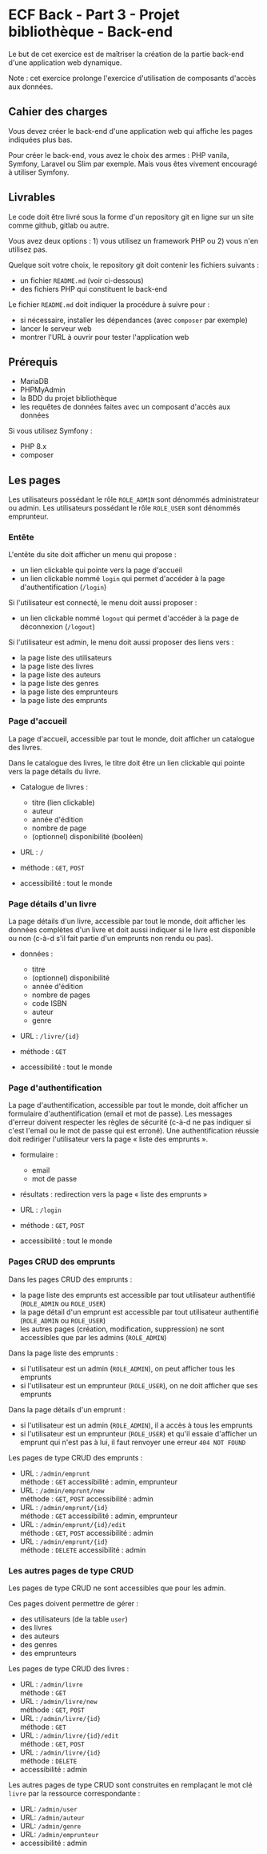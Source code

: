 # ECF Back - Part 3 - Projet bibliothèque - Back-end

Le but de cet exercice est de maîtriser la création de la partie back-end d'une application web dynamique.

Note : cet exercice prolonge l'exercice d'utilisation de composants d'accès aux données.

## Cahier des charges

Vous devez créer le back-end d'une application web qui affiche les pages indiquées plus bas.

Pour créer le back-end, vous avez le choix des armes : PHP vanila, Symfony, Laravel ou Slim par exemple.
Mais vous êtes vivement encouragé à utiliser Symfony.

## Livrables

Le code doit être livré sous la forme d'un repository git en ligne sur un site comme github, gitlab ou autre.

Vous avez deux options : 1) vous utilisez un framework PHP ou 2) vous n'en utilisez pas.

Quelque soit votre choix, le repository git doit contenir les fichiers suivants :

- un fichier `README.md` (voir ci-dessous)
- des fichiers PHP qui constituent le back-end

Le fichier `README.md` doit indiquer la procédure à suivre pour :

- si nécessaire, installer les dépendances (avec `composer` par exemple)
- lancer le serveur web
- montrer l'URL à ouvrir pour tester l'application web

## Prérequis

- MariaDB
- PHPMyAdmin
- la BDD du projet bibliothèque
- les requêtes de données faites avec un composant d'accès aux données

Si vous utilisez Symfony :

- PHP 8.x
- composer

## Les pages

Les utilisateurs possédant le rôle `ROLE_ADMIN` sont dénommés administrateur ou admin.
Les utilisateurs possédant le rôle `ROLE_USER` sont dénommés emprunteur.

### Entête

L'entête du site doit afficher un menu qui propose :

- un lien clickable qui pointe vers la page d'accueil
- un lien clickable nommé `login` qui permet d'accéder à la page d'authentification (`/login`)

Si l'utilisateur est connecté, le menu doit aussi proposer :

- un lien clickable nommé `logout` qui permet d'accéder à la page de déconnexion (`/logout`)

Si l'utilisateur est admin, le menu doit aussi proposer des liens vers :

- la page liste des utilisateurs
- la page liste des livres
- la page liste des auteurs
- la page liste des genres
- la page liste des emprunteurs
- la page liste des emprunts

### Page d'accueil

La page d'accueil, accessible par tout le monde, doit afficher un catalogue des livres.

Dans le catalogue des livres, le titre doit être un lien clickable qui pointe vers la page détails du livre.

- Catalogue de livres :
  - titre (lien clickable)
  - auteur
  - année d'édition
  - nombre de page
  - (optionnel) disponibilité (booléen)

- URL : `/`
- méthode : `GET`, `POST`
- accessibilité : tout le monde

### Page détails d'un livre

La page détails d'un livre, accessible par tout le monde, doit afficher les données complètes d'un livre et doit aussi indiquer si le livre est disponible ou non (c-à-d s'il fait partie d'un emprunts non rendu ou pas).

- données :
  - titre
  - (optionnel) disponibilité
  - année d'édition
  - nombre de pages
  - code ISBN
  - auteur
  - genre

- URL : `/livre/{id}`
- méthode : `GET`
- accessibilité : tout le monde

### Page d'authentification

La page d'authentification, accessible par tout le monde, doit afficher un formulaire d'authentification (email et mot de passe).
Les messages d'erreur doivent respecter les règles de sécurité (c-à-d ne pas indiquer si c'est l'email ou le mot de passe qui est erroné).
Une authentification réussie doit rediriger l'utilisateur vers la page « liste des emprunts ».

- formulaire :
  - email
  - mot de passe

- résultats : redirection vers la page « liste des emprunts »

- URL : `/login`
- méthode : `GET`, `POST`
- accessibilité : tout le monde

### Pages CRUD des emprunts

Dans les pages CRUD des emprunts :

- la page liste des emprunts est accessible par tout utilisateur authentifié (`ROLE_ADMIN` ou `ROLE_USER`)
- la page détail d'un emprunt est accessible par tout utilisateur authentifié (`ROLE_ADMIN` ou `ROLE_USER`)
- les autres pages (création, modification, suppression) ne sont accessibles que par les admins (`ROLE_ADMIN`)

Dans la page liste des emprunts :

- si l'utilisateur est un admin (`ROLE_ADMIN`), on peut afficher tous les emprunts
- si l'utilisateur est un emprunteur (`ROLE_USER`), on ne doit afficher que ses emprunts

Dans la page détails d'un emprunt :

- si l'utilisateur est un admin (`ROLE_ADMIN`), il a accès à tous les emprunts
- si l'utilisateur est un emprunteur (`ROLE_USER`) et qu'il essaie d'afficher un emprunt qui n'est pas à lui, il faut renvoyer une erreur `404 NOT FOUND`

Les pages de type CRUD des emprunts :

- URL : `/admin/emprunt`  
  méthode : `GET`
  accessibilité : admin, emprunteur
- URL : `/admin/emprunt/new`  
  méthode : `GET`, `POST`
  accessibilité : admin
- URL : `/admin/emprunt/{id}`  
  méthode : `GET`
  accessibilité : admin, emprunteur
- URL : `/admin/emprunt/{id}/edit`  
  méthode : `GET`, `POST`
  accessibilité : admin
- URL : `/admin/emprunt/{id}`  
  méthode : `DELETE`
  accessibilité : admin

### Les autres pages de type CRUD

Les pages de type CRUD ne sont accessibles que pour les admin.

Ces pages doivent permettre de gérer :

- des utilisateurs (de la table `user`)
- des livres
- des auteurs
- des genres
- des emprunteurs

Les pages de type CRUD des livres :

- URL : `/admin/livre`  
  méthode : `GET`
- URL : `/admin/livre/new`  
  méthode : `GET`, `POST`
- URL : `/admin/livre/{id}`  
  méthode : `GET`
- URL : `/admin/livre/{id}/edit`  
  méthode : `GET`, `POST`
- URL : `/admin/livre/{id}`  
  méthode : `DELETE`
- accessibilité : admin

Les autres pages de type CRUD sont construites en remplaçant le mot clé `livre` par la ressource correspondante :

- URL: `/admin/user`
- URL: `/admin/auteur`
- URL: `/admin/genre`
- URL: `/admin/emprunteur`
- accessibilité : admin
